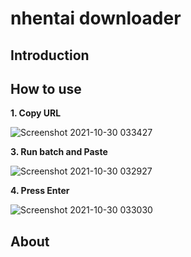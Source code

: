 # nhentai downloader
## Introduction

## How to use

**1. Copy URL**

![Screenshot 2021-10-30 033427](https://user-images.githubusercontent.com/59742129/139499321-4348a88b-8b7c-495b-90ed-977d5c6fe883.jpg)

**3. Run batch and Paste**

![Screenshot 2021-10-30 032927](https://user-images.githubusercontent.com/59742129/139499331-6a3db60f-ba4b-4fa3-9a59-a5a4d75856b9.jpg)

**4.  Press Enter**

![Screenshot 2021-10-30 033030](https://user-images.githubusercontent.com/59742129/139499327-776f3117-3516-465a-940a-9146515ad2c5.jpg)

## About
